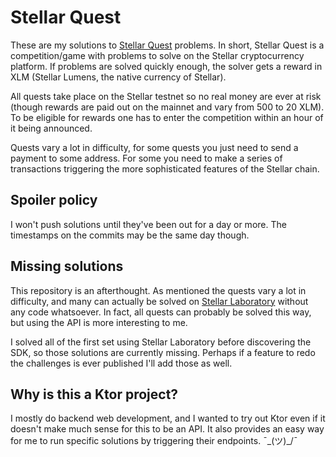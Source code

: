 # Stellar Quest
These are my solutions to [Stellar Quest](https://quest.stellar.org/) problems.
In short, Stellar Quest is a competition/game with problems to solve on the Stellar
cryptocurrency platform. If problems are solved quickly enough, the solver gets a
reward in XLM (Stellar Lumens, the native currency of Stellar).

All quests take place on the Stellar testnet so no real money are ever at risk
(though rewards are paid out on the mainnet and vary from 500 to 20 XLM). To be
eligible for rewards one has to enter the competition within an hour of it being
announced.

Quests vary a lot in difficulty, for some quests you just need to send a payment
to some address. For some you need to make a series of transactions triggering
the more sophisticated features of the Stellar chain.

## Spoiler policy
I won't push solutions until they've been out for a day or more. The timestamps on the
commits may be the same day though.

## Missing solutions
This repository is an afterthought. As mentioned the quests vary a lot in difficulty,
and many can actually be solved on [Stellar Laboratory](https://laboratory.stellar.org/)
without any code whatsoever. In fact, all quests can probably be solved this way, but
using the API is more interesting to me.

I solved all of the first set using Stellar Laboratory before discovering the SDK, so those
solutions are currently missing. Perhaps if a feature to redo the challenges is ever published
I'll add those as well.

## Why is this a Ktor project?
I mostly do backend web development, and I wanted to try out Ktor even if it doesn't make
much sense for this to be an API. It also provides an easy way for me to run specific
solutions by triggering their endpoints. ¯\_(ツ)_/¯